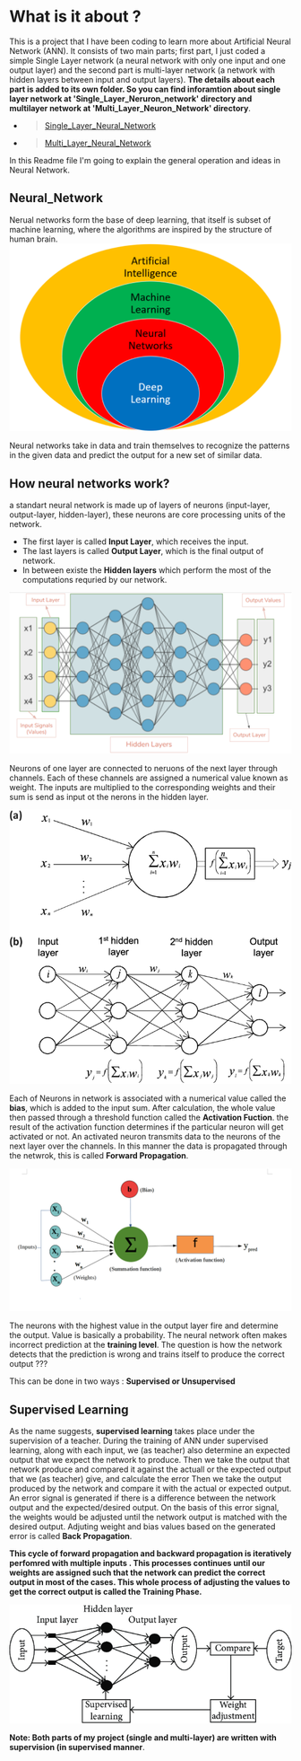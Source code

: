 # What is it about ?
This is a project that I have been coding to learn more about Artificial Neural Network (ANN). It consists of two main parts; first part, I just coded a simple Single Layer network (a neural network with only one input and one output layer) and the second part is multi-layer network (a network with hidden layers between input and output layers).
<b>The details about each part is added to its own folder. So you can find inforamtion about single layer network at 'Single_Layer_Neruron_network' directory and multilayer network at 'Multi_Layer_Neuron_Network' directory</b>.

- > [Single_Layer_Neural_Network](https://github.com/ramixix/Neural_Network/tree/main/Single_Layer_Neruron_Network)
- > [Multi_Layer_Neural_Network](https://github.com/ramixix/Neural_Network/tree/main/Multi_Layer_Neuron_Network)

In this Readme file I'm going to explain the general operation and ideas in Neural Network.

## Neural_Network
Nerual networks form the base of deep learning, that itself is subset of machine learning, where the algorithms are inspired by the structure of human brain.
![ann_place](./readme_imgs/ai_overview.png)


Neural networks take in data and train themselves to recognize the patterns in the given data and predict the output for a new set of similar data.

## How neural networks work?
a standart neural network is made up of layers of neurons (input-layer, output-layer, hidden-layer), these neurons are core processing units of the network.

- The first layer is called <b>Input Layer</b>, which receives the input.
- The last layers is called <b>Output Layer</b>, which is the final output of network.
- In between existe the <b>Hidden layers</b> which perform the most of the computations requried by our network.

![layers](./readme_imgs/layers_in_ann.png)

Neurons of one layer are connected to neruons of the next layer through channels. Each of these channels are assigned a numerical value known as weight.
The inputs are multiplied to the corresponding weights and their sum is send as input ot the nerons in the hidden layer.

![channels](./readme_imgs/channels_and_nodes.png)

Each of Neurons in network is associated with a numerical value called the <b>bias</b>, which is added to the input sum. After calculation, the whole value then passed through a threshold function called the <b>Activation Fuction</b>. the result of the activation function determines if the particular neuron will get activated or not. An activated neuron transmits data to the neurons of the next layer over the channels. In this manner the data is propagated through the netwrok, this is called <b>Forward Propagation</b>.

![bias_activation_func](./readme_imgs/bias_activation_func.png)

The neurons with the highest value in the output layer fire and determine the output. Value is basically a probability. The neural network often makes incorrect prediction at the **training level**. The question is how the network detects that the prediction is wrong and trains itself to produce the correct output ???

This can be done in two ways : **Supervised or Unsupervised**

## Supervised Learning
As the name suggests, <b>supervised learning</b> takes place under the supervision of a teacher. During the training of ANN under supervised learning, along with each input, we (as teacher) also determine an expected output that we expect the network to produce. Then we take the output that network produce and compared it against the actuall or the expected output that we (as teacher) give, and calculate the error
Then we take the output produced by the network and compare it with the actual or expected output. An error signal is generated if there is a difference between the network output and the expected/desired output. On the basis of this error signal, the weights would be adjusted until the network output is matched with the desired output. Adjuting weight and bias values based on the generated error is called <b>Back Propagation</b>.

<b>This cycle of forward propagation and backward propagation is iteratively perfomred with multiple inputs .  This processes continues until our weights are assigned such that the network can predict the correct output in most of the cases.  This whole process of adjusting the values to get the correct output is called the Training Phase. </b>

![Supervised-architecture](./readme_imgs/Supervised-architecture-of-ANN.png)

<b>Note: Both parts of my project (single and multi-layer) are written with supervision (in supervised manner</b>.
